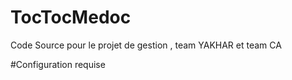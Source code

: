 # TocTocMedoc
Code Source pour le projet de gestion , team YAKHAR et team CA

#Configuration requise
